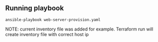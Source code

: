 ## Running playbook

```command
ansible-playbook web-server-provision.yaml
```
NOTE: current inventory file was added for example. Terraform run will create inventory file with correct host ip
